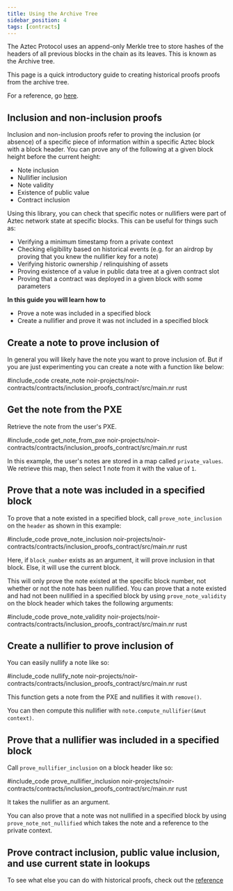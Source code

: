 ```yaml
---
title: Using the Archive Tree
sidebar_position: 4
tags: [contracts]
---
```


The Aztec Protocol uses an append-only Merkle tree to store hashes of the headers of all previous blocks in the chain as its leaves. This is known as the Archive tree. 

This page is a quick introductory guide to creating historical proofs proofs from the archive tree.

For a reference, go [here](../../../reference/smart_contract_reference/aztec-nr/aztec/history/contract_inclusion.md).

## Inclusion and non-inclusion proofs

Inclusion and non-inclusion proofs refer to proving the inclusion (or absence) of a specific piece of information within a specific Aztec block with a block header. You can prove any of the following at a given block height before the current height:

- Note inclusion
- Nullifier inclusion
- Note validity
- Existence of public value
- Contract inclusion

Using this library, you can check that specific notes or nullifiers were part of Aztec network state at specific blocks. This can be useful for things such as:

- Verifying a minimum timestamp from a private context
- Checking eligibility based on historical events (e.g. for an airdrop by proving that you knew the nullifier key for a note)
- Verifying historic ownership / relinquishing of assets
- Proving existence of a value in public data tree at a given contract slot
- Proving that a contract was deployed in a given block with some parameters

**In this guide you will learn how to**

- Prove a note was included in a specified block
- Create a nullifier and prove it was not included in a specified block

## Create a note to prove inclusion of

In general you will likely have the note you want to prove inclusion of. But if you are just experimenting you can create a note with a function like below:

#include_code create_note noir-projects/noir-contracts/contracts/inclusion_proofs_contract/src/main.nr rust

## Get the note from the PXE

Retrieve the note from the user's PXE.

#include_code get_note_from_pxe noir-projects/noir-contracts/contracts/inclusion_proofs_contract/src/main.nr rust

In this example, the user's notes are stored in a map called `private_values`. We retrieve this map, then select 1 note from it with the value of `1`.

## Prove that a note was included in a specified block

To prove that a note existed in a specified block, call `prove_note_inclusion` on the `header` as shown in this example:

#include_code prove_note_inclusion noir-projects/noir-contracts/contracts/inclusion_proofs_contract/src/main.nr rust

Here, if `block_number` exists as an argument, it will prove inclusion in that block. Else, it will use the current block.

This will only prove the note existed at the specific block number, not whether or not the note has been nullified. You can prove that a note existed and had not been nullified in a specified block by using `prove_note_validity` on the block header which takes the following arguments:

#include_code prove_note_validity noir-projects/noir-contracts/contracts/inclusion_proofs_contract/src/main.nr rust

## Create a nullifier to prove inclusion of

You can easily nullify a note like so:

#include_code nullify_note noir-projects/noir-contracts/contracts/inclusion_proofs_contract/src/main.nr rust

This function gets a note from the PXE and nullifies it with `remove()`.

You can then compute this nullifier with `note.compute_nullifier(&mut context)`.

## Prove that a nullifier was included in a specified block

Call `prove_nullifier_inclusion` on a block header like so:

#include_code prove_nullifier_inclusion noir-projects/noir-contracts/contracts/inclusion_proofs_contract/src/main.nr rust

It takes the nullifier as an argument.

You can also prove that a note was not nullified in a specified block by using `prove_note_not_nullified` which takes the note and a reference to the private context.

## Prove contract inclusion, public value inclusion, and use current state in lookups

To see what else you can do with historical proofs, check out the [reference](../../../reference/smart_contract_reference/aztec-nr/aztec/history/contract_inclusion.md)
